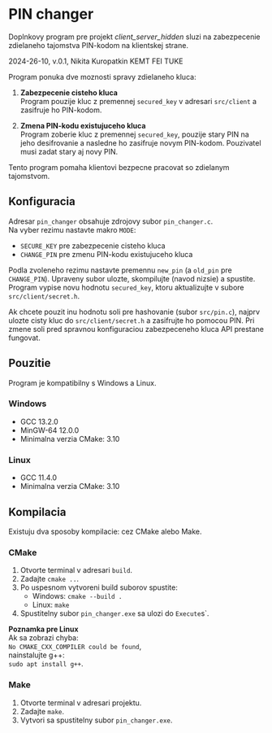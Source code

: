 # PIN changer #

Doplnkovy program pre projekt *client_server_hidden* sluzi na zabezpecenie 
zdielaneho tajomstva PIN-kodom na klientskej strane.

2024-26-10, v.0.1, Nikita Kuropatkin KEMT FEI TUKE

Program ponuka dve moznosti spravy zdielaneho kluca:

1. **Zabezpecenie cisteho kluca**  
   Program pouzije kluc z premennej `secured_key` v adresari `src/client` 
   a zasifruje ho PIN-kodom.

2. **Zmena PIN-kodu existujuceho kluca**  
   Program zoberie kluc z premennej `secured_key`, pouzije stary PIN na jeho 
   desifrovanie a nasledne ho zasifruje novym PIN-kodom. Pouzivatel musi zadat 
   stary aj novy PIN.

Tento program pomaha klientovi bezpecne pracovat so zdielanym tajomstvom.

## Konfiguracia

Adresar `pin_changer` obsahuje zdrojovy subor `pin_changer.c`.  
Na vyber rezimu nastavte makro `MODE`:

- `SECURE_KEY` pre zabezpecenie cisteho kluca
- `CHANGE_PIN` pre zmenu PIN-kodu existujuceho kluca

Podla zvoleneho rezimu nastavte premennu `new_pin` (a `old_pin` pre `CHANGE_PIN`).
Upraveny subor ulozte, skompilujte (navod nizsie) a spustite. Program vypise 
novu hodnotu `secured_key`, ktoru aktualizujte v subore `src/client/secret.h`.

Ak chcete pouzit inu hodnotu soli pre hashovanie (subor `src/pin.c`), najprv 
ulozte cisty kluc do `src/client/secret.h` a zasifrujte ho pomocou PIN.
Pri zmene soli pred spravnou konfiguraciou zabezpeceneho kluca
API prestane fungovat.

## Pouzitie

Program je kompatibilny s Windows a Linux.

### Windows

- GCC 13.2.0  
- MinGW-64 12.0.0  
- Minimalna verzia CMake: 3.10  

### Linux

- GCC 11.4.0  
- Minimalna verzia CMake: 3.10  

## Kompilacia

Existuju dva sposoby kompilacie: cez CMake alebo Make.

### CMake

1. Otvorte terminal v adresari `build`.  
2. Zadajte `cmake ..`.  
3. Po uspesnom vytvoreni build suborov spustite:  
   - Windows: `cmake --build .`  
   - Linux: `make`  
4. Spustitelny subor `pin_changer.exe` sa ulozi do `Execute`s`.

**Poznamka pre Linux**  
Ak sa zobrazi chyba:  
`No CMAKE_CXX_COMPILER could be found`,  
nainstalujte g++:  
`sudo apt install g++`.

### Make

1. Otvorte terminal v adresari projektu.  
2. Zadajte `make`.  
3. Vytvori sa spustitelny subor `pin_changer.exe`.
